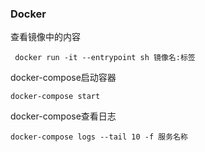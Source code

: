 ### Docker


查看镜像中的内容
```shell
 docker run -it --entrypoint sh 镜像名:标签
```

docker-compose启动容器

```
docker-compose start 
```

docker-compose查看日志

```shell
docker-compose logs --tail 10 -f 服务名称
```

